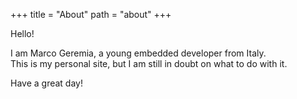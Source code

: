 +++
title = "About"
path = "about"
+++

Hello!

I am Marco Geremia, a young embedded developer from Italy.  
This is my personal site, but I am still in doubt on what to do with it.

Have a great day!